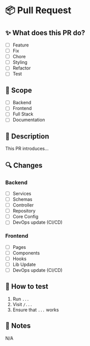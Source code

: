 # 📦 Pull Request

## ✨ What does this PR do?

<!-- Describe the goal and scope of this pull request -->

- [ ] Feature
- [ ] Fix
- [ ] Chore
- [ ] Styling
- [ ] Refactor
- [ ] Test

## 🧭 Scope

<!-- Select which parts of the monorepo are affected -->

- [ ] Backend
- [ ] Frontend
- [ ] Full Stack
- [ ] Documentation

## 📄 Description

<!-- Add a brief description of what’s inside the PR -->

This PR introduces...

## 🔍 Changes

### Backend

- [ ] Services
- [ ] Schemas
- [ ] Controller
- [ ] Repository
- [ ] Core Config
- [ ] DevOps update (CI/CD)

### Frontend

- [ ] Pages
- [ ] Components
- [ ] Hooks
- [ ] Lib Update
- [ ] DevOps update (CI/CD)

## 🧪 How to test

<!-- Describe how to test this change manually -->

1. Run `...`
2. Visit `/...`
3. Ensure that `...` works

## 🧠 Notes

<!-- Optional tips, tradeoffs, decisions -->

N/A
